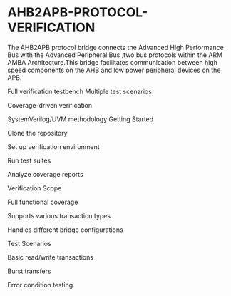 # AHB2APB-PROTOCOL-VERIFICATION
The AHB2APB protocol bridge connects the Advanced High Performance Bus with the Advanced Peripheral Bus ,two bus protocols within the ARM AMBA Architecture.This bridge facilitates communication between high speed components on the AHB and low power peripheral devices on the APB.



Full verification testbench
Multiple test scenarios

Coverage-driven verification

SystemVerilog/UVM methodology
Getting Started

Clone the repository

Set up verification environment

Run test suites

Analyze coverage reports


Verification Scope

Full functional coverage

Supports various transaction types

Handles different bridge configurations


Test Scenarios

Basic read/write transactions

Burst transfers

Error condition testing
